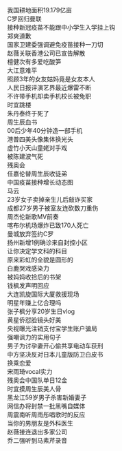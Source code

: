 我国耕地面积19.179亿亩  
C罗回归曼联  
接种新冠疫苗不能跟中小学生入学挂上钩  
郑爽道歉  
国家卫建委强调避免疫苗接种一刀切  
赵薇关联香港公司已宣告解散  
檀健次有多爱吃酸笋  
大江意难平  
照顾3年的女友姑妈竟是女友本人  
人民日报评演艺界最近爆雷不断  
不许带手机却卖手机校长被免职  
时宜跳楼  
朱丹泰终于死了  
周生辰血书  
00后少年40分钟造一部手机  
港普四美头像集体换光头  
虚竹小天山童姥对手戏  
被陈建波气死  
残奥会  
任嘉伦替周生辰收徒弟  
中国疫苗接种增长动态图  
马云  
23岁女子卖掉亲生儿后敲诈买家  
成都27岁男子被室友连砍数刀重伤  
周杰伦新歌MV前奏  
喀布尔机场爆炸已致170人死亡  
曼城放弃签约C罗  
扬州新增1例确诊来自封控小区  
让你决定学文科的科目  
原来彩虹的全貌是圆形的  
白鹿哭戏感染力  
被妈妈收拾后的书架  
钱枫发声明回应  
大连凯旋国际大厦救援现场  
明星年赚上亿合理吗  
张子枫分享20岁生日vlog  
黄星侨怼脸镜头好美  
央视曝光注销支付宝学生账户骗局  
强嘲讽力的实用句子  
男子为讨孕妻开心偷共享电动车获刑  
中方坚决反对日本儿童版防卫白皮书  
换乘恋爱  
宋雨琦vocal实力  
残奥会中国队单日12金  
时宜摸周生辰美人骨  
黑龙江59岁男子杀害新婚妻子  
网信办将封禁一批黑嘴自媒体  
周震南听周雨彤唱歌时的反应  
当你的男朋友是外科医生  
赵薇接连退出多家公司  
乔二强听到马素芹录音  
